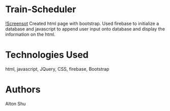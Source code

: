 # Train-Scheduler
[!Screensot](assets/screenshot.png)
Created html page with bootstrap. Used firebase to initialize a database and javascript to append user input onto database and display the information on the html. 

# Technologies Used
html, javascript, JQuery, CSS, firebase, Bootstrap

# Authors
Alton Shu

